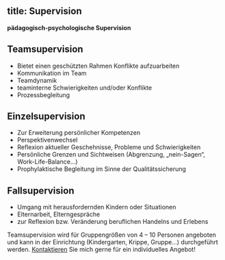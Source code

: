 title: Supervision
---

**pädagogisch-psychologische Supervision**

## Teamsupervision
- Bietet einen geschützten Rahmen Konflikte aufzuarbeiten
- Kommunikation im Team
- Teamdynamik
- teaminterne Schwierigkeiten und/oder Konflikte
- Prozessbegleitung


## Einzelsupervision
- Zur Erweiterung persönlicher Kompetenzen
- Perspektivenwechsel
- Reflexion aktueller Geschehnisse, Probleme und Schwierigkeiten 
- Persönliche Grenzen und Sichtweisen (Abgrenzung, „nein-Sagen“, Work-Life-Balance...)
- Prophylaktische Begleitung im Sinne der Qualitätssicherung


## Fallsupervision
- Umgang mit herausfordernden Kindern oder Situationen
- Elternarbeit, Elterngespräche
- zur Reflexion bzw. Veränderung beruflichen Handelns und Erlebens


Teamsupervision wird für Gruppengrößen von 4 – 10 Personen angeboten und kann in der Einrichtung (Kindergarten, Krippe, Gruppe...) durchgeführt werden.  [Kontaktieren](/kontakt/) Sie mich gerne für ein individuelles Angebot!